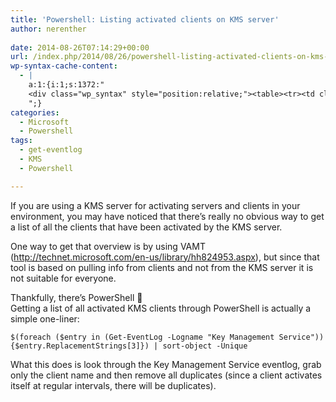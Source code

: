 ```yaml
---
title: 'Powershell: Listing activated clients on KMS server'
author: nerenther
 
date: 2014-08-26T07:14:29+00:00
url: /index.php/2014/08/26/powershell-listing-activated-clients-on-kms-server/
wp-syntax-cache-content:
  - |
    a:1:{i:1;s:1372:"
    <div class="wp_syntax" style="position:relative;"><table><tr><td class="code"><pre class="powershell" style="font-family:monospace;">$<span style="color: #000000;">&#40;</span><span style="color: #0000FF;">foreach</span> <span style="color: #000000;">&#40;</span><span style="color: #800080;">$entry</span> <span style="color: #0000FF;">in</span> <span style="color: #000000;">&#40;</span><span style="color: #008080; font-weight: bold;">Get-EventLog</span> <span style="color: #008080; font-style: italic;">-Logname</span> <span style="color: #800000;">&quot;Key Management Service&quot;</span><span style="color: #000000;">&#41;</span><span style="color: #000000;">&#41;</span> <span style="color: #000000;">&#123;</span><span style="color: #800080;">$entry</span>.ReplacementStrings<span style="color: #000000;">&#91;</span><span style="color: #804000;">3</span><span style="color: #000000;">&#93;</span><span style="color: #000000;">&#125;</span><span style="color: #000000;">&#41;</span> <span style="color: pink;">|</span> <span style="color: #008080; font-weight: bold;">sort-object</span> <span style="color: #008080; font-style: italic;">-Unique</span> ```</td></tr></table><p class="theCode" style="display:none;">$(foreach ($entry in (Get-EventLog -Logname &quot;Key Management Service&quot;)) {$entry.ReplacementStrings[3]}) | sort-object -Unique</p></div>
    ";}
categories:
  - Microsoft
  - Powershell
tags:
  - get-eventlog
  - KMS
  - Powershell

---
```

If you are using a KMS server for activating servers and clients in your environment, you may have noticed that there&#8217;s really no obvious way to get a list of all the clients that have been activated by the KMS server.

One way to get that overview is by using VAMT (<a href="http://technet.microsoft.com/en-us/library/hh824953.aspx" target="_blank" rel="noopener">http://technet.microsoft.com/en-us/library/hh824953.aspx</a>), but since that tool is based on pulling info from clients and not from the KMS server it is not suitable for everyone.

Thankfully, there&#8217;s PowerShell 🙂  
Getting a list of all activated KMS clients through PowerShell is actually a simple one-liner:

 ```
$(foreach ($entry in (Get-EventLog -Logname "Key Management Service")) {$entry.ReplacementStrings[3]}) | sort-object -Unique 
```

What this does is look through the Key Management Service eventlog, grab only the client name and then remove all duplicates (since a client activates itself at regular intervals, there will be duplicates).